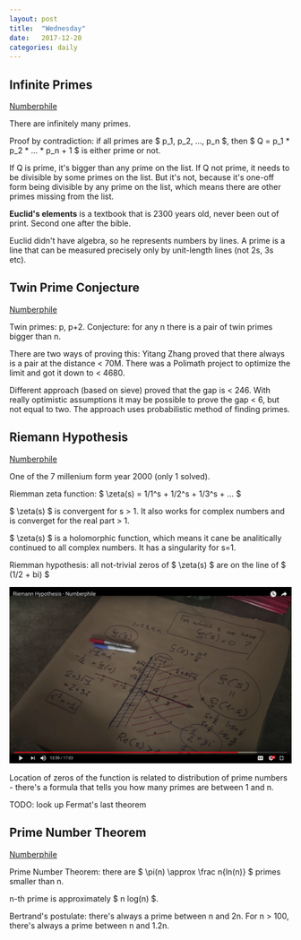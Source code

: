 ```yaml
---
layout: post
title:  "Wednesday"
date:   2017-12-20
categories: daily
---
```


## Infinite Primes
[Numberphile](https://www.youtube.com/watch?v=ctC33JAV4FI)

There are infinitely many primes.

Proof by contradiction: if all primes are $ p_1, p_2, ..., p_n $, then $ Q = p_1 * p_2 * ... * p_n + 1 $ is either prime or not.

If Q is prime, it's bigger than any prime on the list.
If Q not prime, it needs to be divisible by some primes on the list. But it's not, because it's one-off form being divisible by any prime on the list, which means there are other primes missing from the list.

**Euclid's elements** is a textbook that is 2300 years old, never been out of print. Second one after the bible.

Euclid didn't have algebra, so he represents numbers by lines. A prime is a line that can be measured precisely only by unit-length lines (not 2s, 3s etc).

## Twin Prime Conjecture
[Numberphile](https://www.youtube.com/watch?v=QKHKD8bRAro)

Twin primes: p, p+2. Conjecture: for any n there is a pair of twin primes bigger than n.

There are two ways of proving this: Yitang Zhang proved that there always is a pair at the distance < 70M. There was a Polimath project to optimize the limit and got it down to < 4680.

Different approach (based on sieve) proved that the gap is < 246. With really optimistic assumptions it may be possible to prove the gap < 6, but not equal to two. The approach uses probabilistic method of finding primes.

## Riemann Hypothesis
[Numberphile](https://www.youtube.com/watch?v=d6c6uIyieoo)

One of the 7 millenium form year 2000 (only 1 solved).

Riemman zeta function: $ \zeta(s) = 1/1^s + 1/2^s + 1/3^s + ... $

$ \zeta(s) $ is convergent for s > 1. It also works for complex numbers and is converget for the real part > 1.

$ \zeta(s) $ is a holomorphic function, which means it cane be analitically continued to all complex numbers. It has a singularity for s=1.

Riemman hypothesis: all not-trivial zeros of $ \zeta(s) $ are on the line of $ (1/2 + bi) $

![chart](img/2017-12-20.jpg)

Location of zeros of the function is related to distribution of prime numbers - there's a formula that tells you how many primes are between 1 and n.

TODO: look up Fermat's last theorem

## Prime Number Theorem
[Numberphile](https://www.youtube.com/watch?v=l8ezziaEeNE)

Prime Number Theorem: there are $ \pi(n) \approx \frac n{ln(n)} $ primes smaller than n.

n-th prime is approximately $ n log(n) $.

Bertrand's postulate: there's always a prime between n and 2n. For n > 100, there's always a prime between n and 1.2n.
